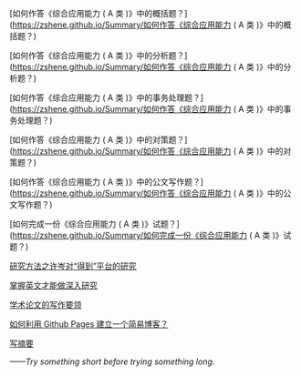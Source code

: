 [如何作答《综合应用能力  ( A 类 )》中的概括题？](https://zshene.github.io/Summary/如何作答《综合应用能力  ( A 类 )》中的概括题？)<br>

[如何作答《综合应用能力  ( A 类 )》中的分析题？](https://zshene.github.io/Summary/如何作答《综合应用能力  ( A 类 )》中的分析题？)<br>

[如何作答《综合应用能力  ( A 类 )》中的事务处理题？](https://zshene.github.io/Summary/如何作答《综合应用能力  ( A 类 )》中的事务处理题？)<br>

[如何作答《综合应用能力  ( A 类 )》中的对策题？](https://zshene.github.io/Summary/如何作答《综合应用能力  ( A 类 )》中的对策题？)<br>

[如何作答《综合应用能力  ( A 类 )》中的公文写作题？](https://zshene.github.io/Summary/如何作答《综合应用能力  ( A 类 )》中的公文写作题？)<br>

[如何完成一份《综合应用能力 ( A 类 )》试题？](https://zshene.github.io/Summary/如何完成一份《综合应用能力 ( A 类 )》试题？)<br>

[研究方法之许岑对“得到”平台的研究](https://zshene.github.io/Summary/研究方法之许岑对”得到“平台的研究)<br>

[掌握英文才能做深入研究](https://zshene.github.io/Summary/掌握英文才能做深入研究)<br>

[学术论文的写作要领](https://zshene.github.io/Summary/学术论文的写作要领)<br>

[如何利用 Github Pages 建立一个简易博客？](https://zshene.github.io/Summary/建博客)<br>

[写摘要](https://zshene.github.io/Summary/写摘要)<br>



*——Try something short before trying something long.*

